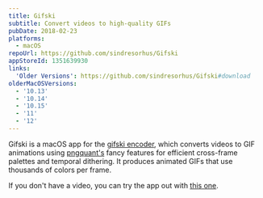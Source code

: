 ```yaml
---
title: Gifski
subtitle: Convert videos to high-quality GIFs
pubDate: 2018-02-23
platforms:
  - macOS
repoUrl: https://github.com/sindresorhus/Gifski
appStoreId: 1351639930
links:
  'Older Versions': https://github.com/sindresorhus/Gifski#download
olderMacOSVersions:
  - '10.13'
  - '10.14'
  - '10.15'
  - '11'
  - '12'
---
```


Gifski is a macOS app for the [gifski encoder](https://gif.ski), which converts videos to GIF animations using [pngquant's](https://pngquant.org) fancy features for efficient cross-frame palettes and temporal dithering. It produces animated GIFs that use thousands of colors per frame.

If you don't have a video, you can try the app out with [this one](https://github.com/sindresorhus/meta/assets/170270/6606c1d2-c0ce-4b7e-9eb8-a3916e601e48).
